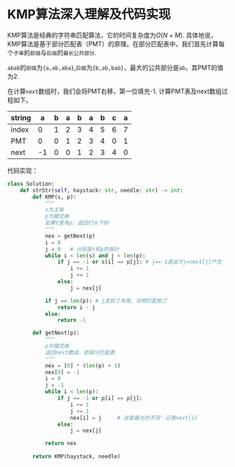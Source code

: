 # KMP算法深入理解及代码实现

KMP算法是经典的字符串匹配算法，它的时间复杂度为$O(N+M)$.
具体地说，KMP算法是基于部分匹配表（PMT）的原理。在部分匹配表中，我们首先计算每个`子串`的`前缀`与`后缀`的`最长公共部分`.

`abab`的`前缀`为`{a,ab,aba}`,`后缀`为`{b,ab,bab}`，最大的公共部分是`ab`，其PMT的值为2.

在计算`next`数组时，我们会将PMT右移，第一位填充-1.
计算PMT表及next数组过程如下。

| string | a    | b    | a    | b    | a    | b    | c    | a    |
| ------ | ---- | ---- | ---- | ---- | ---- | ---- | ---- | ---- |
| index  | 0    | 1    | 2    | 3    | 4    | 5    | 6    | 7    |
| PMT    | 0    | 0    | 1    | 2    | 3    | 4    | 0    | 1    |
| next   | -1   | 0    | 0    | 1    | 2    | 3    | 4    | 0    |

代码实现：

```python
class Solution:
    def strStr(self, haystack: str, needle: str) -> int:
        def KMP(s, p):
            """
            s为主串
            p为模式串
            如果t里有p，返回打头下标
            """
            nex = getNext(p)
            i = 0
            j = 0   # 分别是s和p的指针
            while i < len(s) and j < len(p):
                if j == -1 or s[i] == p[j]: # j==-1是由于j=next[j]产生
                    i += 1
                    j += 1
                else:
                    j = nex[j]

            if j == len(p): # j走到了末尾，说明匹配到了
                return i - j
            else:
                return -1

        def getNext(p):
            """
            p为模式串
            返回next数组，即部分匹配表
            """
            nex = [0] * (len(p) + 1)
            nex[0] = -1
            i = 0
            j = -1
            while i < len(p):
                if j == -1 or p[i] == p[j]:
                    i += 1
                    j += 1
                    nex[i] = j     # 这是最大的不同：记录next[i]
                else:
                    j = nex[j]

            return nex
        
        return KMP(haystack, needle)
```

# 